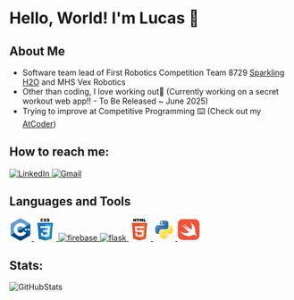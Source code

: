 # Hello, World! I'm Lucas 👋

## About Me
- Software team lead of First Robotics Competition Team 8729 [Sparkling H2O](https://syrc.ca) and MHS Vex Robotics
- Other than coding, I love working out💪 (Currently working on a secret workout web app!! - To Be Released ~ June 2025)
- Trying to improve at Competitive Programming ⌨️ (Check out my [AtCoder](https://atcoder.jp/users/lsun48))

## How to reach me:
<a href="https://www.linkedin.com/in/lucas--jin/" target="_blank">
  <img src="https://cdn-icons-png.flaticon.com/512/174/174857.png" alt="LinkedIn" style="width: 50px; height: 50px;">
</a>

<a href="mailto:kblazer20@gmail.com">
  <img src="https://cdn-icons-png.flaticon.com/512/281/281769.png" alt="Gmail" style="width: 50px; height: 50px;">
</a>

## Languages and Tools
<p align="left"> <a href="https://www.w3schools.com/cpp/" target="_blank" rel="noreferrer"> <img src="https://raw.githubusercontent.com/devicons/devicon/master/icons/cplusplus/cplusplus-original.svg" alt="cplusplus" width="40" height="40"/> </a> <a href="https://www.w3schools.com/css/" target="_blank" rel="noreferrer"> <img src="https://raw.githubusercontent.com/devicons/devicon/master/icons/css3/css3-original-wordmark.svg" alt="css3" width="40" height="40"/> </a> <a href="https://firebase.google.com/" target="_blank" rel="noreferrer"> <img src="https://www.vectorlogo.zone/logos/firebase/firebase-icon.svg" alt="firebase" width="40" height="40"/> </a> <a href="https://flask.palletsprojects.com/" target="_blank" rel="noreferrer"> <img src="https://www.vectorlogo.zone/logos/pocoo_flask/pocoo_flask-icon.svg" alt="flask" width="40" height="40"/> </a> <a href="https://www.w3.org/html/" target="_blank" rel="noreferrer"> <img src="https://raw.githubusercontent.com/devicons/devicon/master/icons/html5/html5-original-wordmark.svg" alt="html5" width="40" height="40"/> </a> <a href="https://www.python.org" target="_blank" rel="noreferrer"> <img src="https://raw.githubusercontent.com/devicons/devicon/master/icons/python/python-original.svg" alt="python" width="40" height="40"/> </a> <a href="https://developer.apple.com/swift/" target="_blank" rel="noreferrer"> <img src="https://raw.githubusercontent.com/devicons/devicon/master/icons/swift/swift-original.svg" alt="swift" width="40" height="40"/> </a> </p>

## Stats:
<div>
  <img src="https://github-readme-streak-stats.herokuapp.com/?user=LucasHJin" title="GitHubStatus" alt="GitHubStats" height="150"/>&nbsp;
</div>

